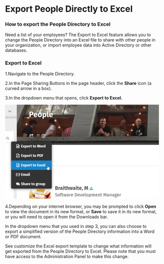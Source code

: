 # Export People Directly to Excel



### How to export the People Directory to Excel

Need a list of your employees? The Export to Excel feature allows you to change the People Directory into an Excel file to share with other people in your organization, or import employee data into Active Directory or other databases.  

### Export to Excel

1.Navigate to the People Directory.

2.In the Page Sharing Buttons in the page header, click the **Share** icon \(a curved arrow in a box\).

3.In the dropdown menu that opens, click **Export to Excel.**

![](../../.gitbook/assets/1%20%2898%29.jpg)



4.Depending on your internet browser, you may be prompted to click **Open** to view the document in its new format, or **Save** to save it in its new format, or you will need to open it from the Downloads bar.

In the dropdown menu that you used in step 3, you can also choose to export a simplified version of the People Directory information into a Word or PDF document.  
  
See customize the Excel export template to change what information will get exported from the People Directory to Excel. Please note that you must have access to the Administration Panel to make this change.  
  
  


